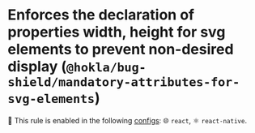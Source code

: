 # Enforces the declaration of properties width, height for svg elements to prevent non-desired display (`@hokla/bug-shield/mandatory-attributes-for-svg-elements`)

💼 This rule is enabled in the following [configs](https://github.com/hokla-org/eslint-plugin-bug-shield): 🌐 `react`, ⚛️ `react-native`.

<!-- end auto-generated rule header -->
